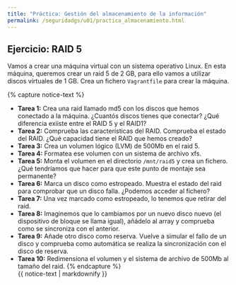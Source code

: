 ```yaml
---
title: "Práctica: Gestión del almacenamiento de la información" 
permalink: /seguridadgs/u01/practica_almacenamiento.html
---
```


## Ejercicio: RAID 5

Vamos a crear una máquina virtual con un sistema operativo Linux. En esta máquina, queremos crear un raid 5 de 2 GB, para ello vamos a utilizar discos virtuales de 1 GB. Crea un  fichero `Vagrantfile` para crear la máquina.

{% capture notice-text %}
* **Tarea 1:** Crea una raid llamado md5 con los discos que hemos conectado a la máquina. ¿Cuantós discos tienes que conectar? ¿Qué diferencia exiiste entre el RAID 5 y el RAID1?
* **Tarea 2:** Comprueba las características del RAID. Comprueba el estado del RAID. ¿Qué capacidad tiene el RAID que hemos creado?
* **Tarea 3:** Crea un volumen lógico (LVM) de 500Mb en el raid 5.
* **Tarea 4:** Formatea ese volumen con un sistema de archivo xfs.
* **Tarea 5:** Monta el volumen en el directorio `/mnt/raid5` y crea un fichero. ¿Qué tendríamos que hacer para que este punto de montaje sea permanente?
* **Tarea 6:** Marca un disco como estropeado. Muestra el estado del raid para comprobar que un disco falla. ¿Podemos acceder al fichero?
* **Tarea 7:** Una vez marcado como estropeado, lo tenemos que retirar del raid.
* **Tarea 8:** Imaginemos que lo cambiamos por un nuevo disco nuevo (el dispositivo de bloque se llama igual), añádelo al array y comprueba como se sincroniza con el anterior.
* **Tarea 9:** Añade otro disco como reserva. Vuelve a simular el fallo de un disco y comprueba como automática se realiza la sincronización con el disco de reserva.
* **Tarea 10:** Redimensiona el volumen y el sistema de archivo de 500Mb al tamaño del raid.
{% endcapture %}<div class="notice--info">{{ notice-text | markdownify }}</div>

